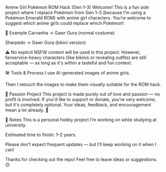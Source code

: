 Anime Girl Pokémon ROM Hack (Gen 1–3)
Welcome!
This is a fun side project where I replace Pokémon from Gen 1–3 (because I’m using a Pokémon Emerald ROM) with anime girl characters.
You’re welcome to suggest which anime girls could replace which Pokémon!

🧩 Example
Carvanha → Gawr Gura (normal costume)

Sharpedo → Gawr Gura (bikini version)

⚠️ No explicit NSFW content will be used in this project.
However, fanservice-heavy characters (like bikinis or revealing outfits) are still acceptable — as long as it's within a tasteful and fun context.

🛠 Tools & Process
I use AI-generated images of anime girls.

Then I retouch the images to make them visually suitable for the ROM hack.

💖 Passion Project
This project is made purely out of love and passion — no profit is involved.
If you'd like to support or donate, you're very welcome, but it's completely optional.
Your ideas, feedback, and encouragement mean a lot already. 🙏

📌 Notes
This is a personal hobby project I’m working on while studying at university.

Estimated time to finish: 1–2 years.

Please don’t expect frequent updates — but I’ll keep working on it when I can!

Thanks for checking out the repo!
Feel free to leave ideas or suggestions. 😊